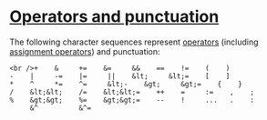 # [Operators and punctuation](#operators-and-punctuation)

The following character sequences represent [operators](/Expressions/operators.html) (including [assignment operators](/Statements/assignments.html#assign_op)) and punctuation:

    <br />+    &     +=    &=     &&    ==    !=    (    )
    -    |     -=    |=     ||    &lt;     &lt;=    [    ]
    *    ^     *=    ^=     &lt;-    &gt;     &gt;=    {    }
    /    &lt;&lt;    /=    &lt;&lt;=    ++    =     :=    ,    ;
    %    &gt;&gt;    %=    &gt;&gt;=    --    !     ...   .    :
         &^          &^=